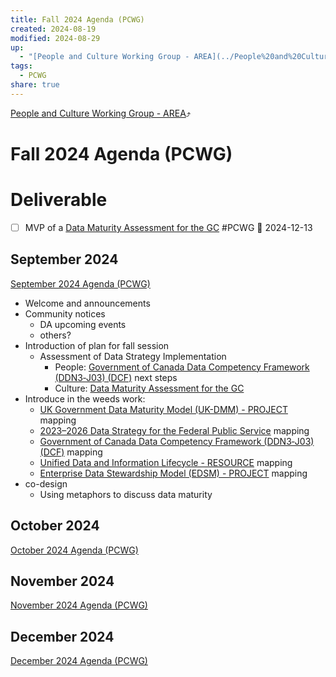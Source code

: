 ```yaml
---
title: Fall 2024 Agenda (PCWG)
created: 2024-08-19
modified: 2024-08-29
up:
  - "[People and Culture Working Group - AREA](../People%20and%20Culture%20Working%20Group%20-%20AREA.md)"
tags:
  - PCWG
share: true
---
```

[People and Culture Working Group - AREA](../People%20and%20Culture%20Working%20Group%20-%20AREA.md)⤴️
# Fall 2024 Agenda (PCWG)

# Deliverable
- [ ] MVP of a [Data Maturity Assessment for the GC](./Data%20Maturity%20Assessment%20for%20the%20GC.md) #PCWG 📅 2024-12-13
## September 2024
[September 2024 Agenda (PCWG)](../September%202024%20Agenda%20(PCWG).md)
- Welcome and announcements
- Community notices
	- DA upcoming events
	- others?
- Introduction of plan for fall session
	- Assessment of Data Strategy Implementation
		- People: [Government of Canada Data Competency Framework (DDN3‑J03) (DCF)](../Government%20of%20Canada%20Data%20Competency%20Framework%20(DDN3%E2%80%91J03)%20(DCF).md) next steps
		- Culture: [Data Maturity Assessment for the GC](./Data%20Maturity%20Assessment%20for%20the%20GC.md)
- Introduce in the weeds work:
	- [UK Government Data Maturity Model (UK-DMM) - PROJECT](./UK%20Government%20Data%20Maturity%20Model%20(UK-DMM)%20-%20PROJECT.md) mapping
	- [2023–2026 Data Strategy for the Federal Public Service](../2023%E2%80%932026%20Data%20Strategy%20for%20the%20Federal%20Public%20Service.md) mapping
	- [Government of Canada Data Competency Framework (DDN3‑J03) (DCF)](../Government%20of%20Canada%20Data%20Competency%20Framework%20(DDN3%E2%80%91J03)%20(DCF).md) mapping
	- [Unified Data and Information Lifecycle - RESOURCE](../Unified%20Data%20and%20Information%20Lifecycle%20-%20RESOURCE.md) mapping
	- [Enterprise Data Stewardship Model (EDSM) - PROJECT](../Enterprise%20Data%20Stewardship%20Model%20(EDSM)%20-%20PROJECT.md) mapping
- co-design
	- Using metaphors to discuss data maturity
## October 2024
[October 2024 Agenda (PCWG)](October%202024%20Agenda%20(PCWG).md)
## November 2024
[November 2024 Agenda (PCWG)](November%202024%20Agenda%20(PCWG).md)
## December 2024
[December 2024 Agenda (PCWG)](December%202024%20Agenda%20(PCWG).md)
